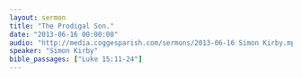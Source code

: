 ```yaml
---
layout: sermon
title: "The Prodigal Son."
date: "2013-06-16 00:00:00"
audio: "http://media.coggesparish.com/sermons/2013-06-16 Simon Kirby.mp3"
speaker: "Simon Kirby"
bible_passages: ["Luke 15:11-24"]
---
```

